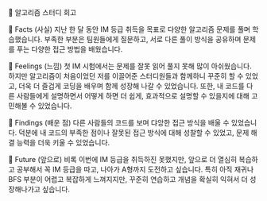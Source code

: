📌 알고리즘 스터디 회고

🔹 Facts (사실)
지난 한 달 동안 IM 등급 취득을 목표로 다양한 알고리즘 문제를 풀며 학습했습니다. 부족한 부분은 팀원들에게 질문하고, 서로 다른 풀이 방식을 공유하며 문제를 푸는 다양한 접근 방법을 배웠습니다.

🔹 Feelings (느낌)
첫 IM 시험에서는 문제를 잘못 읽어 풀지 못해 많이 아쉬웠습니다. 하지만 알고리즘이 처음이었던 저를 이끌어준 스터디원들과 함께하니 꾸준히 할 수 있었고, 더욱 더 즐겁게 코딩을 배우며 함께 성장해 나갈 수 있었습니다.
또한, 내 코드를 다른 사람들에게 설명하면서 어떻게 하면 더 쉽게, 효과적으로 설명할 수 있을지에 대해 고민해볼 수 있었습니다.

🔹 Findings (배운 점)
다른 사람들의 코드를 보며 댜앙한 접근 방식을 배울 수 있었습니다. 덕분에 내 코드의 부족한 점이나 잘못된 접근 방식에 대해 성찰할 수 있었고, 문제 해결 능력을 더욱 키울 수 있었습니다.

🔹 Future (앞으로)
비록 이번에 IM 등급을 취득하진 못했지만, 앞으로 더 열심히 복습하고 공부해서 꼭 IM 등급을 따고, 나아가 A형까지 도전하고 싶습니다. 특히 아직 재귀나 BFS 부분이 어렵고 복잡하게 느껴지지만, 꾸준히 연습하고 개념을 확실히 익혀서 더 성장해나가고 싶습니다.

